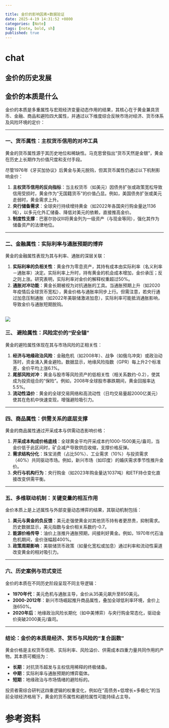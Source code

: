 ```yaml
---

title: 金价的影响因素+数据验证
date: 2025-4-19 14:31:52 +0800
categories: [Note]
tags: [note, bold, sh]
published: true
---
```



# 


# chat

## 金价的历史发展

## 金价的本质是什么

金价的本质是多重属性与宏观经济变量动态作用的结果，其核心在于黄金兼具货币、金融、商品和避险四大属性，并通过以下维度综合反映市场对经济、货币体系及风险环境的定价：

---

### 一、**货币属性：主权货币信用的对冲工具**
黄金的货币属性源于其历史地位和稀缺性。马克思曾指出“货币天然是金银”，黄金在历史上长期作为价值尺度和支付手段。

尽管1976年《牙买加协议》后黄金与美元脱钩，但其货币属性仍通过以下机制影响金价：

1. **主权货币信用的反向指标**：当主权货币（如美元）因债务扩张或政策宽松导致信用受损时，黄金作为“无国籍货币”的价值凸显。例如，美国债务扩张或美元走弱时，黄金需求上升。
2. **央行储备需求**：全球央行持续增持黄金（如2022年各国央行购金量达1136吨），以多元化外汇储备、降低对美元的依赖，直接推高金价。
3. **制度性支撑**：巴塞尔协议Ⅲ将黄金列为一级资产（与现金等同），强化其作为储备资产的法律地位。

---

### 二、**金融属性：实际利率与通胀预期的博弈**
黄金的金融属性表现为其与利率、通胀的深层关联：
1. **实际利率的负相关性**：黄金作为零息资产，其持有成本由实际利率（名义利率－通胀率）决定。实际利率上升时，持有黄金的机会成本增加，金价承压；反之则上涨。研究表明，实际利率对金价的解释权重超过50%。
2. **通胀对冲功能**：黄金长期被视为对抗通胀的工具。当通胀预期上升（如2020年疫情后全球货币宽松），黄金价格与通胀率同步上行。但需注意，若央行通过加息压制通胀（如2022年美联储激进加息），实际利率可能抵消通胀影响，导致金价与通胀短期脱钩。

![](https://metaso-static.oss-cn-beijing.aliyuncs.com/metaso/pdf2texts_reading_mode/figures/c851f578-8023-4044-af1a-12dd6c5ff143/11_4.jpg)
---

### 三、 **避险属性：风险定价的“安全锚”**
黄金的避险属性体现在其与市场风险的正相关性：
1. **经济与地缘政治风险**：金融危机（如2008年）、战争（如俄乌冲突）或政治动荡时，资金涌入黄金避险。数据显示，地缘风险指数（GPR）每上升2个标准差，金价平均上涨6.1%。
2. **尾部风险对冲**：黄金与股市等风险资产的低相关性（相关系数约-0.2），使其成为投资组合的“保险”。例如，2008年全球股市暴跌期间，黄金回报率达5.5%。
3. **流动性溢价**：黄金的全球交易网络和高流动性（日均交易量超2000亿美元）使其在危机中快速变现，增强避险吸引力。

---

### 四、**商品属性：供需关系的底层支撑**
黄金的商品属性通过开采成本与供需动态影响价格：
1. **开采成本构成价格底线**：全球黄金平均开采成本约1000-1500美元/盎司，当金价低于此区间时，矿企减产导致供应收缩，支撑价格反弹。
2. **需求结构分化**：珠宝消费（占比50%）、工业需求（10%）与投资需求（40%）共同驱动市场。例如，新兴市场（如印度）的婚庆需求季节性推升金价。
3. **央行与机构行为**：央行购金（如2023年购金量达1037吨）和ETF持仓变化直接改变供需平衡。

---

### 五、**多维联动机制：关键变量的相互作用**
金价本质上是上述属性与外部变量动态博弈的结果，其联动机制包括：
1. **美元与黄金的负反馈**：美元走强使黄金对其他货币持有者更昂贵，抑制需求。历史数据显示，美元指数与金价相关系数约-0.7。
2. **能源价格传导**：油价上涨推升通胀预期，间接利好黄金。例如，1970年代石油危机期间，金价涨幅超400%。
3. **政策周期影响**：美联储货币政策（如量化宽松或加息）通过利率和流动性渠道改变黄金的相对吸引力。

---

### 六、**历史案例与范式变迁**
金价的本质在不同历史阶段呈现不同主导逻辑：
- **1970年代**：美元危机与通胀主导，金价从35美元飙升至850美元。
- **2000-2012年**：新兴市场崛起推升商品属性，叠加全球低利率环境，金价上涨650%。
- **2020年后**：地缘政治风险长期化（如中美博弈）与央行购金常态化，驱动金价突破2000美元/盎司。

---

### 结论：金价的本质是经济、货币与风险的“复合函数”
黄金价格是主权货币信用、实际利率、风险溢价、供需成本四重力量共同作用的产物。其本质可概括为：
- **长期**：对抗货币超发与主权信用稀释的终极储备。
- **中期**：实际利率与通胀预期的博弈载体。
- **短期**：地缘政治与市场情绪的避险标的。

投资者需综合研判这四重逻辑的权重变化，例如在“高债务+低增长+多极化”的当前全球经济格局下，黄金的货币属性和避险属性可能持续占主导。



# 参考资料



